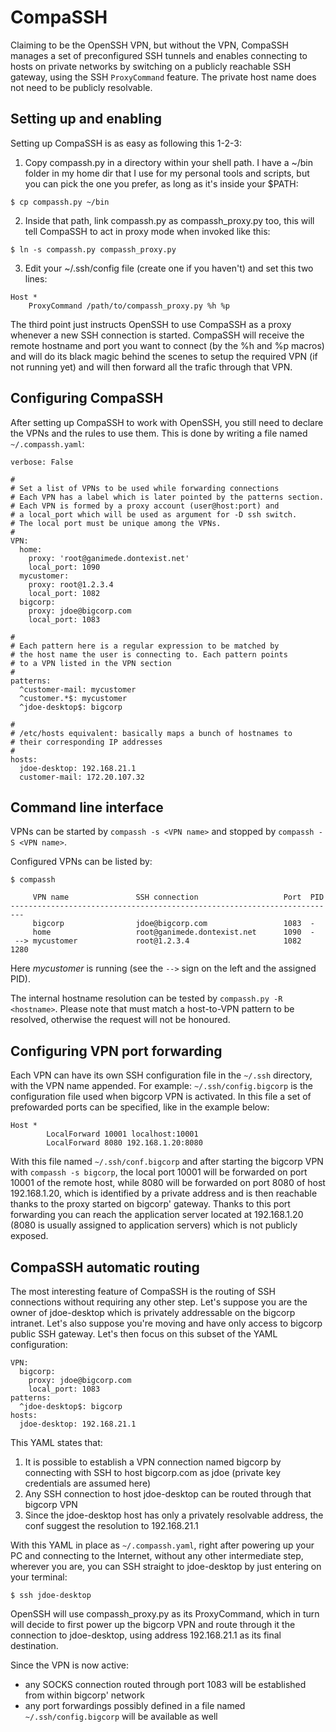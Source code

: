# CompaSSH

Claiming to be the OpenSSH VPN, but without the VPN, CompaSSH manages a set of preconfigured SSH tunnels and enables connecting to hosts on private networks by switching on a publicly reachable SSH gateway, using the SSH `ProxyCommand` feature. The private host name does not need to be publicly resolvable.

## Setting up and enabling

Setting up CompaSSH is as easy as following this 1-2-3:

1. Copy compassh.py in a directory within your shell path. I have a ~/bin folder in my home dir that I use for my personal tools and scripts, but you can pick the one you prefer, as long as it's inside your $PATH:

```
$ cp compassh.py ~/bin
```

2. Inside that path, link compassh.py as compassh_proxy.py too, this will tell CompaSSH to act in proxy mode when invoked like this:

```
$ ln -s compassh.py compassh_proxy.py
```

3. Edit your ~/.ssh/config file (create one if you haven't) and set this two lines:

```
Host *
	ProxyCommand /path/to/compassh_proxy.py %h %p
```

The third point just instructs OpenSSH to use CompaSSH as a proxy whenever a new SSH connection is started. CompaSSH will receive the remote hostname and port you want to connect (by the %h and %p macros) and will do its black magic behind the scenes to setup the required VPN (if not running yet) and will then forward all the trafic through that VPN.

## Configuring CompaSSH

After setting up CompaSSH to work with OpenSSH, you still need to declare the VPNs and the rules to use them. This is done by writing a file named `~/.compassh.yaml`:

```
verbose: False

#
# Set a list of VPNs to be used while forwarding connections
# Each VPN has a label which is later pointed by the patterns section.
# Each VPN is formed by a proxy account (user@host:port) and
# a local_port which will be used as argument for -D ssh switch.
# The local port must be unique among the VPNs.
#
VPN:
  home:
    proxy: 'root@ganimede.dontexist.net'
    local_port: 1090
  mycustomer:
    proxy: root@1.2.3.4
    local_port: 1082
  bigcorp:
    proxy: jdoe@bigcorp.com
    local_port: 1083

#
# Each pattern here is a regular expression to be matched by
# the host name the user is connecting to. Each pattern points
# to a VPN listed in the VPN section
#
patterns:
  ^customer-mail: mycustomer
  ^customer.*$: mycustomer
  ^jdoe-desktop$: bigcorp

#
# /etc/hosts equivalent: basically maps a bunch of hostnames to
# their corresponding IP addresses
#
hosts:
  jdoe-desktop: 192.168.21.1
  customer-mail: 172.20.107.32
```

## Command line interface 

VPNs can be started by `compassh -s <VPN name>` and stopped by `compassh -S <VPN name>`. 

Configured VPNs can be listed by:

    $ compassh 
    
         VPN name               SSH connection                   Port  PID
    -------------------------------------------------------------------------
         bigcorp                jdoe@bigcorp.com                 1083  -
         home                   root@ganimede.dontexist.net      1090  -
     --> mycustomer             root@1.2.3.4                     1082  1280 

Here *mycustomer* is running (see the `-->` sign on the left and the assigned PID). 

The internal hostname resolution can be tested by `compassh.py -R <hostname>`. Please note that <hostname> must match a host-to-VPN pattern to be resolved, otherwise the request will not be honoured.

## Configuring VPN port forwarding

Each VPN can have its own SSH configuration file in the `~/.ssh` directory, with the VPN name appended. For example: `~/.ssh/config.bigcorp` is the configuration file used when bigcorp VPN is activated. In this file a set of prefowarded ports can be specified, like in the example below:

```
Host *
        LocalForward 10001 localhost:10001
        LocalForward 8080 192.168.1.20:8080
```

With this file named `~/.ssh/conf.bigcorp` and after starting the bigcorp VPN with `compassh -s bigcorp`, the local port 10001 will be forwarded on port 10001 of the remote host, while 8080 will be forwarded on port 8080 of host 192.168.1.20, which is identified by a private address and is then reachable thanks to the proxy started on bigcorp' gateway. Thanks to this port forwarding you can reach the application server located at 192.168.1.20 (8080 is usually assigned to application servers) which is not publicly exposed.

## CompaSSH automatic routing

The most interesting feature of CompaSSH is the routing of SSH connections without requiring any other step. Let's suppose you are the owner of jdoe-desktop which is privately addressable on the bigcorp intranet. Let's also suppose you're moving and have only access to bigcorp public SSH gateway. Let's then focus on this subset of the YAML configuration:

```
VPN:
  bigcorp:
    proxy: jdoe@bigcorp.com
    local_port: 1083
patterns:
  ^jdoe-desktop$: bigcorp
hosts:
  jdoe-desktop: 192.168.21.1
```

This YAML states that:

1. It is possible to establish a VPN connection named bigcorp by connecting with SSH to host bigcorp.com as jdoe (private key credentials are assumed here)
2. Any SSH connection to host jdoe-desktop can be routed through that bigcorp VPN
3. Since the jdoe-desktop host has only a privately resolvable address, the conf suggest the resolution to 192.168.21.1

With this YAML in place as `~/.compassh.yaml`, right after powering up your PC and connecting to the Internet, without any other intermediate step, wherever you are, you can SSH straight to jdoe-desktop by just entering on your terminal:

```
$ ssh jdoe-desktop
```

OpenSSH will use compassh_proxy.py as its ProxyCommand, which in turn will decide to first power up the bigcorp VPN and route through it the connection to jdoe-desktop, using address 192.168.21.1 as its final destination.

Since the VPN is now active: 
* any SOCKS connection routed through port 1083 will be established from within bigcorp' network 
* any port forwardings possibly defined in a file named `~/.ssh/config.bigcorp` will be available as well

